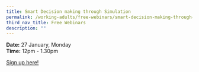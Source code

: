 ```yaml
---
title: Smart Decision making through Simulation
permalink: /working-adults/free-webinars/smart-decision-making-through-simulation
third_nav_title: Free Webinars
description: ""
---
```

**Date:** 27 January, Monday
<br> **Time:** 12pm - 1.30pm

[Sign up here!](https://zoom.us/webinar/register/2516393876162/WN_SwLZOWhfRxqbbGcI-cNeuA)